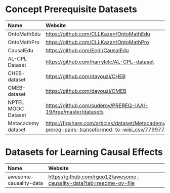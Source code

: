 # Concept Prerequisite Datasets
| Name | Website |
| :----- | :---- |
| OntoMathEdu | https://github.com/CLLKazan/OntoMathEdu |
| OntoMathPro | https://github.com/CLLKazan/OntoMathPro |
| CausalEdu | https://github.com/Eedi/CausalEdu |
| AL-CPL Dataset | https://github.com/harrylclc/AL-CPL-dataset|
| CHEB-dataset | https://github.com/dayouzi/CHEB |
| CMEB-dataset | https://github.com/dayouzi/CMEB |
| NPTEL MOOC Dataset | https://github.com/suderoy/PREREQ-IAAI-19/tree/master/datasets |
| Metacademy dataset | https://figshare.com/articles/dataset/Metacademy-prereq-pairs-transoformed-to-wiki_csv/7799774 |




# Datasets for Learning Causal Effects
| Name | Website |
| :----- | :---- |
| awesome-causality-data | https://github.com/rguo12/awesome-causality-data?tab=readme-ov-file |

